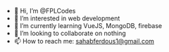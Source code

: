 - 👋 Hi, I’m @FPLCodes
- 👀 I’m interested in web development
- 🌱 I’m currently learning VueJS, MongoDB, firebase
- 💞️ I’m looking to collaborate on nothing
- 📫 How to reach me: sahabferdous1@gmail.com

<!---
FPLCodes/FPLCodes is a ✨ special ✨ repository because its `README.md` (this file) appears on your GitHub profile.
You can click the Preview link to take a look at your changes.
--->
